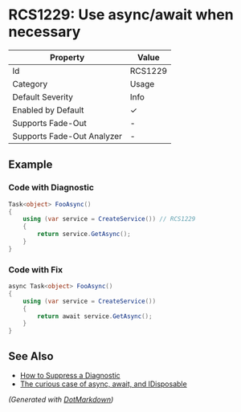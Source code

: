 # RCS1229: Use async/await when necessary

| Property                    | Value    |
| --------------------------- | -------- |
| Id                          | RCS1229  |
| Category                    | Usage    |
| Default Severity            | Info     |
| Enabled by Default          | &#x2713; |
| Supports Fade\-Out          | \-       |
| Supports Fade\-Out Analyzer | \-       |

## Example

### Code with Diagnostic

```csharp
Task<object> FooAsync()
{
    using (var service = CreateService()) // RCS1229
    {
        return service.GetAsync();
    }
}
```

### Code with Fix

```csharp
async Task<object> FooAsync()
{
    using (var service = CreateService())
    {
        return await service.GetAsync();
    }
}
```

## See Also

* [How to Suppress a Diagnostic](../HowToConfigureAnalyzers.md#how-to-suppress-a-diagnostic)
* [The curious case of async, await, and IDisposable](http://thebillwagner.com/Blog/Item/2017-05-03-ThecuriouscaseofasyncawaitandIDisposable)


*\(Generated with [DotMarkdown](http://github.com/JosefPihrt/DotMarkdown)\)*